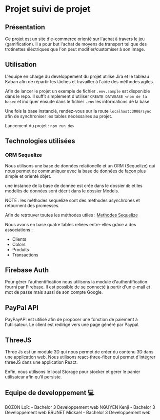 # Projet suivi de projet

## Présentation

Ce projet est un site d'e-commerce orienté sur l'achat à travers le jeu (gamification). Il a pour but l'achat de moyens de transport tel que des trotinettes éléctriques que l'on peut modifier/customiser à son image.

## Utilisation

L'équipe en charge du developpement du projet utilise Jira et le tableau Kaban afin de répartir les tâches et travailler à l'aide des méthodes agiles.

Afin de lancer le projet un exemple de fichier `.env.sample` est disponible dans le repo. Il suffit simplement d'utiliser `CREATE DATABASE <nom de la base>` et indiquer ensuite dans le fichier `.env` les informations de la base.

Une fois la base instancié, rendez-vous sur la route `localhost:3000/sync` afin de synchroniser les tables nécéssaires au projet.

Lancement du projet : `npm run dev`

## Technologies utilisées

### ORM Sequelize

Nous utilisons une base de données relationelle et un ORM (Sequelize) qui nous permet de communiquer avec la base de données de façon plus simple et orienté objet. 

une instance de la base de donnée est crée dans le dossier `db` et les modelès de données sont décrit dans le dossier Models.

NOTE : les méthodes sequelize sont des méthodes asynchrones et retournent des promesses.

Afin de retrouver toutes les méthodes utiles :
[Methodes Sequelize](https://dev.to/projectescape/the-comprehensive-sequelize-cheatsheet-3m1m)

Nous avons en base quatre tables reliées entre-elles grâce à des associations :
- Clients
- Colors
- Produits
- Transactions

## Firebase Auth

Pour gérer l'authentification nous utilisons la module d'authentification fourni par Firebase. Il est possible de se connecté à partir d'un e-mail et mot de passe mais aussi de son compte Google.

## PayPal API

PayPayAPI est utilisé afin de proposer une fonction de paiement à l'utilisateur. Le client est redirigé vers une page généré par Paypal.

## ThreeJS

Three Js est un module 3D qui nous permet de créer du contenu 3D dans une application web. Nous utilisons react-three-fiber qui permet d'intégrer threeJS dans une application React.

Enfin, nous utilisons le local Storage pour stocker et gerer le panier utilisateur afin qu'il persiste.

## Equipe de developpement 💻

BOZON Loïc - Bachelor 3 Developpement web 
NGUYEN Kenji - Bachelor 3 Developpement web
BRUNET Mickaël - Bachelor 3 Developpement web



